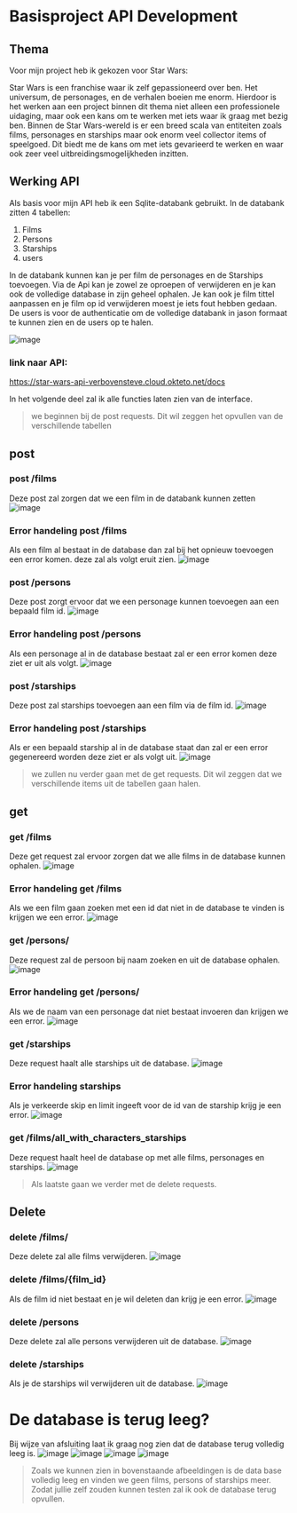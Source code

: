 # Basisproject API Development
## Thema

Voor mijn project heb ik gekozen voor Star Wars:

Star Wars is een franchise waar ik zelf gepassioneerd over ben.
Het universum, de personages, en de verhalen boeien me enorm.
Hierdoor is het werken aan een project binnen dit thema niet alleen een professionele uidaging, maar ook een kans om te werken met iets waar ik graag met bezig ben.
Binnen de Star Wars-wereld is er een breed scala van entiteiten zoals films, personages en starships maar ook enorm veel collector items of speelgoed.
Dit biedt me de kans om met iets gevarieerd te werken en waar ook zeer veel uitbreidingsmogelijkheden inzitten.

## Werking API

Als basis voor mijn API heb ik een Sqlite-databank gebruikt.
In de databank zitten 4 tabellen: 
1. Films
2. Persons
3. Starships
4. users

In de databank kunnen kan je per film de personages en de Starships toevoegen. Via de Api kan je zowel ze oproepen of verwijderen en je kan ook de volledige database in zijn geheel ophalen. Je kan ook je film tittel aanpassen en je film op id verwijderen moest je iets fout hebben gedaan. De users is voor de authenticatie om de volledige databank in jason formaat te kunnen zien en de users op te halen.

![image](https://github.com/VerbovenSteve/API_DEV_eind_project/assets/113888137/379359c5-f749-4595-a791-277fc9f572b2)

### link naar API:

https://star-wars-api-verbovensteve.cloud.okteto.net/docs 

In het volgende deel zal ik alle functies laten zien van de interface.
> we beginnen bij de post requests. Dit wil zeggen het opvullen van de verschillende tabellen
## post 

### post /films

Deze post zal zorgen dat we een film in de databank kunnen zetten
![image](https://github.com/VerbovenSteve/API_DEV_eind_project/assets/113888137/9f276062-415d-4202-bbcc-54b7d2e790be)


### Error handeling post /films

Als een film al bestaat in de database dan zal bij het opnieuw toevoegen een error komen. deze zal als volgt eruit zien.
![image](https://github.com/VerbovenSteve/API_DEV_eind_project/assets/113888137/73a9c429-665b-464c-b39a-6bb947459f20)



### post /persons

Deze post zorgt ervoor dat we een personage kunnen toevoegen aan een bepaald film id.
![image](https://github.com/VerbovenSteve/API_DEV_eind_project/assets/113888137/ba52a6ff-040f-498e-b3dd-30900261b9ce)


### Error handeling post /persons

Als een personage al in de database bestaat zal er een error komen deze ziet er uit als volgt.
![image](https://github.com/VerbovenSteve/API_DEV_eind_project/assets/113888137/beacb627-4411-4843-b47f-3222980aa3e1)




### post /starships

Deze post zal starships toevoegen aan een film via de film id.
![image](https://github.com/VerbovenSteve/API_DEV_eind_project/assets/113888137/958b0abe-2f0b-4da3-baaf-4962f34f8129)


### Error handeling post /starships

Als er een bepaald starship al in de database staat dan zal er een error gegenereerd worden deze ziet er als volgt uit.
![image](https://github.com/VerbovenSteve/API_DEV_eind_project/assets/113888137/11fe9813-f580-45f6-aa05-e2e434ecd6fa)



> we zullen nu verder gaan met de get requests. Dit wil zeggen dat we verschillende items uit de tabellen gaan halen.

## get

### get /films

Deze get request zal ervoor zorgen dat we alle films in de database kunnen ophalen.
![image](https://github.com/VerbovenSteve/api_development/assets/113888137/72100ca4-ad50-4d9d-94d6-c1ab20bc0fea)

### Error handeling get /films

Als we een film gaan zoeken met een id dat niet in de database te vinden is krijgen we een error.
![image](https://github.com/VerbovenSteve/api_development/assets/113888137/726c8cc3-1f04-43a1-a202-ca1eaf8bc57c)


### get /persons/

Deze request zal de persoon bij naam zoeken en uit de database ophalen.
![image](https://github.com/VerbovenSteve/api_development/assets/113888137/a44bb155-fc2c-47e2-a42d-e1cce146c07c)

### Error handeling get /persons/

Als we de naam van een personage dat niet bestaat invoeren dan krijgen we een error.
![image](https://github.com/VerbovenSteve/api_development/assets/113888137/af87e3c6-7692-433b-b2f0-4984fa650d07)


### get /starships

Deze request haalt alle starships uit de database.
![image](https://github.com/VerbovenSteve/api_development/assets/113888137/86f81e34-6cbf-4fc2-9027-982e8674314c)

### Error handeling starships

Als je verkeerde skip en limit ingeeft voor de id van de starship krijg je een error.
![image](https://github.com/VerbovenSteve/api_development/assets/113888137/f8683fc3-46b2-4cf8-a072-80e77ac87949)


### get /films/all_with_characters_starships

Deze request haalt heel de database op met alle films, personages en starships.
![image](https://github.com/VerbovenSteve/api_development/assets/113888137/c964119b-af2e-4634-a43c-5d5dd7e72e54)

> Als laatste gaan we verder met de delete requests.

## Delete 

### delete /films/

Deze delete zal alle films verwijderen.
![image](https://github.com/VerbovenSteve/api_development/assets/113888137/097fd5c4-0761-47dd-8d7c-8c5bec6406f1)

### delete /films/{film_id}

Als de film id niet bestaat en je wil deleten dan krijg je een error.
![image](https://github.com/VerbovenSteve/api_development/assets/113888137/f1393bd1-12fe-42ac-adbf-ce0611b16951)

### delete /persons

Deze delete zal alle persons verwijderen uit de database.
![image](https://github.com/VerbovenSteve/api_development/assets/113888137/4a654529-71c0-4069-bf14-78d7c325ec0b)

### delete /starships

Als je de starships wil verwijderen uit de database.
![image](https://github.com/VerbovenSteve/api_development/assets/113888137/d71ffcd8-13dc-45e7-9f9b-2f35dfb61128)

# De database is terug leeg?

Bij wijze van afsluiting laat ik graag nog zien dat de database terug volledig leeg is.
![image](https://github.com/VerbovenSteve/api_development/assets/113888137/b09a2f52-d08e-4756-bd9e-b75a5c7867f2)
![image](https://github.com/VerbovenSteve/api_development/assets/113888137/158138d9-f76c-4797-ae1c-2e8f214096e3)
![image](https://github.com/VerbovenSteve/api_development/assets/113888137/6101232b-6067-414e-b83a-b15b41ed417a)
![image](https://github.com/VerbovenSteve/api_development/assets/113888137/3ef8f02e-5f3d-401b-b387-f4b70b38a9f1)
> Zoals we kunnen zien in bovenstaande afbeeldingen is de data base volledig leeg en vinden we geen films, persons of starships meer.
> Zodat jullie zelf zouden kunnen testen zal ik ook de database terug opvullen.
